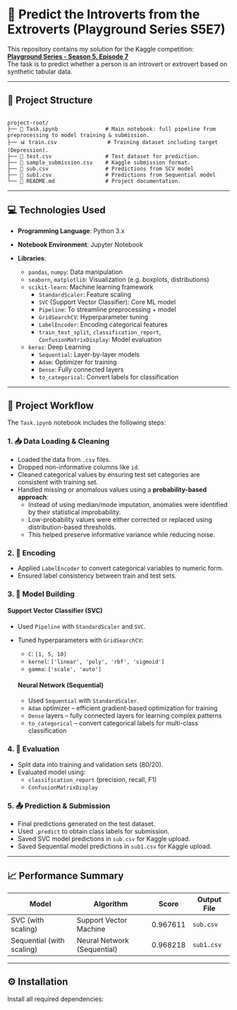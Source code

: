 # 🧠 Predict the Introverts from the Extroverts (Playground Series S5E7)

This repository contains my solution for the Kaggle competition:  
**[Playground Series - Season 5, Episode 7](https://www.kaggle.com/competitions/playground-series-s5e7/overview)**  
The task is to predict whether a person is an introvert or extrovert based on synthetic tabular data.

---


## 📁 Project Structure

```

project-root/
├── 📄 Task.ipynb               # Main notebook: full pipeline from preprocessing to model training & submission.
├── 📊 train.csv                # Training dataset including target (Depression).
├── 🧪 test.csv                 # Test dataset for prediction.
├── 📝 sample_submission.csv    # Kaggle submission format.
├── 🚀 sub.csv                  # Predictions from SCV model
├── 🚀 sub1.csv                 # Predictions from Sequential model
└── 📜 README.md                # Project documentation.

```

---

## 💻 Technologies Used

- **Programming Language**: Python 3.x
- **Notebook Environment**: Jupyter Notebook


- **Libraries**:
  - `pandas`, `numpy`: Data manipulation
  - `seaborn`, `matplotlib`: Visualization (e.g. boxplots, distributions)
  - `scikit-learn`: Machine learning framework
    - `StandardScaler`: Feature scaling
    - `SVC` (Support Vector Classifier): Core ML model
    - `Pipeline`: To streamline preprocessing + model
    - `GridSearchCV`: Hyperparameter tuning
    - `LabelEncoder`: Encoding categorical features
    - `train_test_split`, `classification_report`, `ConfusionMatrixDisplay`: Model evaluation
  - `keras`:  Deep Learning
    -  `Sequential`: Layer-by-layer models
    -  `Adam`: Optimizer for training
    -  `Dense`: Fully connected layers
    -  `to_categorical`: Convert labels for classification

---


## 🔁 Project Workflow

The `Task.ipynb` notebook includes the following steps:

### 1. 📥 Data Loading & Cleaning
- Loaded the data from `.csv` files.
- Dropped non-informative columns like `id`.
- Cleaned categorical values by ensuring test set categories are consistent with training set.
- Handled missing or anomalous values using a **probability-based approach**:
  - Instead of using median/mode imputation, anomalies were identified by their statistical improbability.
  - Low-probability values were either corrected or replaced using distribution-based thresholds.
  - This helped preserve informative variance while reducing noise.
 

### 2. 🔡 Encoding
- Applied `LabelEncoder` to convert categorical variables to numeric form.
- Ensured label consistency between train and test sets.


### 3. 🤖 Model Building
 
  #### Support Vector Classifier (SVC)
  
- Used `Pipeline` with `StandardScaler` and `SVC`.
- Tuned hyperparameters with `GridSearchCV`:
  - `C`: `[1, 5, 10]`
  - `kernel`: `['linear', 'poly', 'rbf', 'sigmoid']`
  - `gamma`: `['scale', 'auto']`

  #### Neural Network (Sequential)
    - Used `Sequential` with `StandardScaler`.
    -  `Adam` optimizer – efficient gradient-based optimization for training
    -  `Dense` layers – fully connected layers for learning complex patterns
    -  `to_categorical` – convert categorical labels for multi-class classification


### 4. 🧪 Evaluation
- Split data into training and validation sets (80/20).
- Evaluated model using:
  - `classification_report` (precision, recall, F1)
  - `ConfusionMatrixDisplay`

### 5. 📤 Prediction & Submission
- Final predictions generated on the test dataset.
- Used `.predict` to obtain class labels for submission.
- Saved SVC model predictions in `sub.csv` for Kaggle upload.
- Saved Sequential model predictions in `sub1.csv` for Kaggle upload.


---


## 📈 Performance Summary

| Model                     | Algorithm                   | Score    | Output File |
| ------------------------- | --------------------------- | -------- | ----------- |
| SVC (with scaling)        | Support Vector Machine      | 0.967611 | `sub.csv`   |
| Sequential (with scaling) | Neural Network (Sequential) | 0.968218 | `sub1.csv`  |


---

## ⚙️ Installation

Install all required dependencies:
